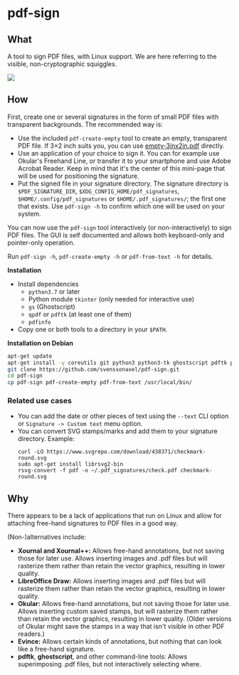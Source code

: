 # pdf-sign

## What

A tool to sign PDF files, with Linux support.
We are here referring to the visible, non-cryptographic squiggles.

![](README-example.gif)

## How

First, create one or several signatures in the form of small PDF files with transparent backgrounds.
The recommended way is:
* Use the included `pdf-create-empty` tool to create an empty, transparent PDF file.
  If 3×2 inch suits you, you can use [empty-3inx2in.pdf](empty-3inx2in.pdf) directly.
* Use an application of your choice to sign it.
  You can for example use Okular's Freehand Line, or transfer it to your smartphone and use Adobe Acrobat Reader.
  Keep in mind that it's the center of this mini-page that will be used for positioning the signature.
* Put the signed file in your signature directory.
  The signature directory is `$PDF_SIGNATURE_DIR`, `$XDG_CONFIG_HOME/pdf_signatures`, `$HOME/.config/pdf_signatures` or `$HOME/.pdf_signatures/`; the first one that exists. Use `pdf-sign -h` to confirm which one will be used on your system.

You can now use the `pdf-sign` tool interactively (or non-interactively) to sign PDF files.
The GUI is self documented and allows both keyboard-only and pointer-only operation.

Run `pdf-sign -h`, `pdf-create-empty -h` or `pdf-from-text -h` for details.

**Installation**

* Install dependencies
  * `python3.7` or later
  * Python module `tkinter` (only needed for interactive use)
  * `gs` (Ghostscript)
  * `qpdf` or `pdftk` (at least one of them)
  * `pdfinfo`
* Copy one or both tools to a directory in your `$PATH`.

**Installation on Debian**

```sh
apt-get update
apt-get install -y coreutils git python3 python3-tk ghostscript pdftk poppler-utils
git clone https://github.com/svenssonaxel/pdf-sign.git
cd pdf-sign
cp pdf-sign pdf-create-empty pdf-from-text /usr/local/bin/
```

### Related use cases

* You can add the date or other pieces of text using the `--text` CLI option or `Signature -> Custom text` menu option.
* You can convert SVG stamps/marks and add them to your signature directory. Example:
  ```
  curl -LO https://www.svgrepo.com/download/438371/checkmark-round.svg
  sudo apt-get install librsvg2-bin
  rsvg-convert -f pdf -o ~/.pdf_signatures/check.pdf checkmark-round.svg
  ```

## Why

There appears to be a lack of applications that run on Linux and allow for attaching free-hand signatures to PDF files in a good way.

(Non-)alternatives include:

* **Xournal and Xournal++:**
  Allows free-hand annotations, but not saving those for later use.
  Allows inserting images and .pdf files but will rasterize them rather than retain the vector graphics, resulting in lower quality.
* **LibreOffice Draw:**
  Allows inserting images and .pdf files but will rasterize them rather than retain the vector graphics, resulting in lower quality.
* **Okular:**
  Allows free-hand annotations, but not saving those for later use.
  Allows inserting custom saved stamps, but will rasterize them rather than retain the vector graphics, resulting in lower quality.
  (Older versions of Okular might save the stamps in a way that isn't visible in other PDF readers.)
* **Evince:**
  Allows certain kinds of annotations, but nothing that can look like a free-hand signature.
* **pdftk**, **ghostscript**, and other command-line tools:
  Allows superimposing .pdf files, but not interactively selecting where.
